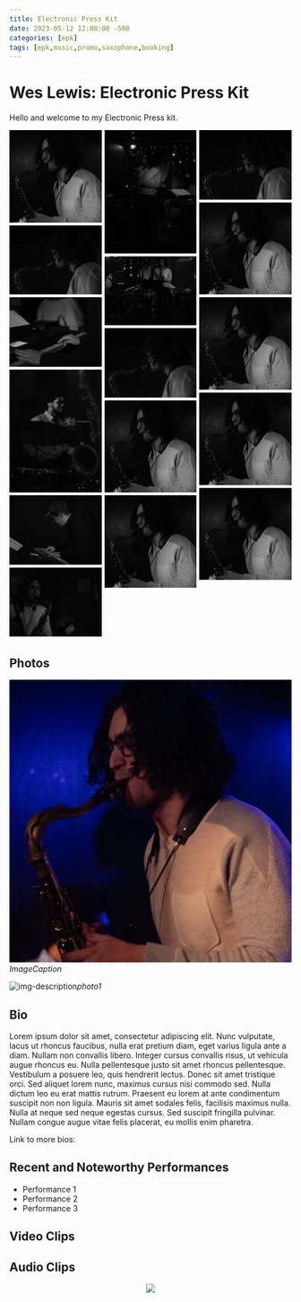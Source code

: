 ```yaml
---
title: Electronic Press Kit
date: 2023-05-12 12:00:00 -500
categories: [epk]
tags: [epk,music,promo,saxophone,booking]
---
```


# Wes Lewis: Electronic Press Kit

Hello and welcome to my Electronic Press kit.



<html lang="en">
 <head>
  <meta charset="utf-8">
  
  <title>Image Gallery</title>
  <meta name="description" content="Responsive Image Gallery">
  <meta name="author" content="Tim Wells">
  
  <style type="text/css">
    #gallery {
   line-height:0;
   -webkit-column-count:3; /* split it into 5 columns */
   -webkit-column-gap:5px; /* give it a 5px gap between columns */
   -moz-column-count:3;
   -moz-column-gap:5px;
   column-count:3;
   column-gap:5px;
}
#gallery img {
   width: 250% !important;
   height: auto !important;
   margin-bottom:5px; /* to match column gap */
   filter: grayscale(100%);
   transition: filter 2s;
}
#gallery img:hover {
   filter:none;
}
@media (max-width: 1200px) {
   #gallery {
    -moz-column-count:    3;
    -webkit-column-count: 3;
    column-count:         3;
   }
}
@media (max-width: 1000px) {
   #gallery {
    -moz-column-count:    3;
    -webkit-column-count: 3;
    column-count:         3;
   }
}
@media (max-width: 800px) {
   #gallery {
    -moz-column-count:    2;
    -webkit-column-count: 2;
    column-count:         2;
   }
}
  </style>
</head>
<body>
<div id="gallery">
  
   <img src="/assets/photos/cafe9_closeup.jpg">
   <img src="/assets/photos/cafe92.jpg">
   <img src="/assets/photos/cafe93.jpg">
   <img src="/assets/photos/cafe94.jpg">
   <img src="/assets/photos/cafe95.jpg">
   <img src="/assets/photos/cafe96.jpg">
   <img src="/assets/photos/cafe97.jpg">
   <img src="/assets/photos/cafe98.jpg">
   <img src="/assets/photos/cafe92.jpg">
   <img src="/assets/photos/cafe9_closeup.jpg">
   <img src="/assets/photos/cafe9_closeup.jpg">
   <img src="/assets/photos/cafe92.jpg">
   <img src="/assets/photos/cafe9_closeup.jpg">
   <img src="/assets/photos/cafe9_closeup.jpg">
   <img src="/assets/photos/cafe9_closeup.jpg">
   <img src="/assets/photos/cafe9_closeup.jpg">
  
  </div>
 
 </body>
</html>



## Photos

![img-description](/assets/photos/cafe9_closeup.jpg)
_ImageCaption_

![img-description](https://scontent-bos5-1.xx.fbcdn.net/v/t39.30808-6/297427361_10225572579315010_1251551830006319661_n.jpg?stp=cp6_dst-jpg&_nc_cat=108&ccb=1-7&_nc_sid=0debeb&_nc_ohc=xehg0OeWXu0AX_7WA--&_nc_ht=scontent-bos5-1.xx&oh=00_AfCwdnQH8o7iS1wmqFMCfC-MsHpQPvSM_pCLg9BMPmgcig&oe=646584E9)_photo1_

## Bio

Lorem ipsum dolor sit amet, consectetur adipiscing elit. Nunc vulputate, lacus ut rhoncus faucibus, nulla erat pretium diam, eget varius ligula ante a diam. Nullam non convallis libero. Integer cursus convallis risus, ut vehicula augue rhoncus eu. Nulla pellentesque justo sit amet rhoncus pellentesque. Vestibulum a posuere leo, quis hendrerit lectus. Donec sit amet tristique orci. Sed aliquet lorem nunc, maximus cursus nisi commodo sed. Nulla dictum leo eu erat mattis rutrum. Praesent eu lorem at ante condimentum suscipit non non ligula. Mauris sit amet sodales felis, facilisis maximus nulla. Nulla at neque sed neque egestas cursus. Sed suscipit fringilla pulvinar. Nullam congue augue vitae felis placerat, eu mollis enim pharetra.

Link to more bios:

## Recent and Noteworthy Performances

* Performance 1
* Performance 2
* Performance 3

## Video Clips

## Audio Clips

<div align="center">
  <img src="https://scontent-bos5-1.xx.fbcdn.net/v/t39.30808-6/297427361_10225572579315010_1251551830006319661_n.jpg?stp=cp6_dst-jpg&_nc_cat=108&ccb=1-7&_nc_sid=0debeb&_nc_ohc=xehg0OeWXu0AX_7WA--&_nc_ht=scontent-bos5-1.xx&oh=00_AfCwdnQH8o7iS1wmqFMCfC-MsHpQPvSM_pCLg9BMPmgcig&oe=646584E9" height="100" />

</div>

